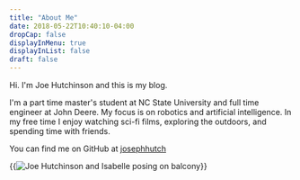 ```yaml
---
title: "About Me"
date: 2018-05-22T10:40:10-04:00
dropCap: false
displayInMenu: true
displayInList: false
draft: false
---
```


Hi. I'm Joe Hutchinson and this is my blog.

I'm a part time master's student at NC State University and full time engineer at John Deere. My focus is on robotics and artificial intelligence. In my free time I enjoy watching sci-fi films, exploring the outdoors, and spending time with friends.

You can find me on GitHub at [josephhutch](https://github.com/josephhutch/)

{{<image src="img/me.jpg" alt="Joe Hutchinson and Isabelle posing on balcony">}}